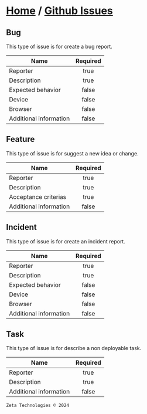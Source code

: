 # [Home](../index.md) / [Github Issues](./index.md)
## Bug
This type of issue is for create a bug report.

| Name                   | Required |
|------------------------|:--------:|
| Reporter               | true     |
| Description            | true     |
| Expected behavior      | false    |
| Device                 | false    |
| Browser                | false    |
| Additional information | false    |

## Feature
This type of issue is for suggest a new idea or change.

| Name                   | Required |
|------------------------|:--------:|
| Reporter               | true     |
| Description            | true     |
| Acceptance criterias   | true     |
| Additional information | false    |

## Incident
This type of issue is for create an incident report.

| Name                   | Required |
|------------------------|:--------:|
| Reporter               | true     |
| Description            | true     |
| Expected behavior      | false    |
| Device                 | false    |
| Browser                | false    |
| Additional information | false    |

## Task
This type of issue is for describe a non deployable task.

| Name                   | Required |
|------------------------|:--------:|
| Reporter               | true     |
| Description            | true     |
| Additional information | false    |

```
Zeta Technologies © 2024
```
